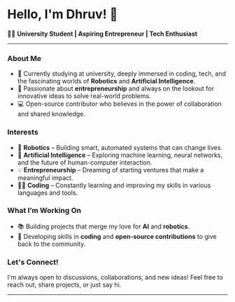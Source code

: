 # Hello, I'm Dhruv! 👋

👨‍🎓 **University Student | Aspiring Entrepreneur | Tech Enthusiast**

---

### About Me
- 🌱 Currently studying at university, deeply immersed in coding, tech, and the fascinating worlds of **Robotics** and **Artificial Intelligence**.
- 💼 Passionate about **entrepreneurship** and always on the lookout for innovative ideas to solve real-world problems.
- 💻 Open-source contributor who believes in the power of collaboration and shared knowledge.

### Interests
- 🤖 **Robotics** – Building smart, automated systems that can change lives.
- 🧠 **Artificial Intelligence** – Exploring machine learning, neural networks, and the future of human-computer interaction.
- 💡 **Entrepreneurship** – Dreaming of starting ventures that make a meaningful impact.
- 🧑‍💻 **Coding** – Constantly learning and improving my skills in various languages and tools.

### What I’m Working On
- 📚 Building projects that merge my love for **AI** and **robotics**.
- 🚀 Developing skills in **coding** and **open-source contributions** to give back to the community.

### Let's Connect!
I'm always open to discussions, collaborations, and new ideas! Feel free to reach out, share projects, or just say hi.

---

